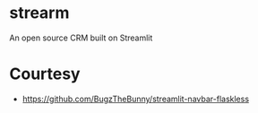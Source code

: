 # strearm
An open source CRM built on Streamlit


# Courtesy
- https://github.com/BugzTheBunny/streamlit-navbar-flaskless